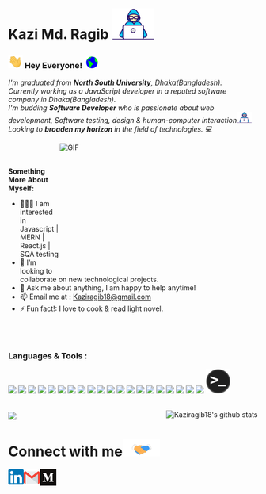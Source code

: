 ﻿# Kazi Md. Ragib&nbsp;<img src="https://github.com/kaziragib18/Profile-Kaziragib18/blob/main/Developer.gif" width="85px">

### <img src="https://github.com/kaziragib18/Profile-Kaziragib18/blob/main/Hi.gif" width="29px"> **Hey Everyone!** &nbsp;<img src="https://github.com/kaziragib18/Profile-Kaziragib18/blob/main/Earth.gif" width="24px">
<p>
<em>
    I'm graduated from <a href="http://www.northsouth.edu/"> <b>North South University</b>, Dhaka(Bangladesh)</a>. <br> 
       Currently working as a JavaScript developer in a reputed software company in Dhaka(Bangladesh)</a>. <br> 
    I'm budding <b>Software Developer</b> who is passionate about web development, Software testing, design & human-computer interaction<img src="https://github.com/kaziragib18/Profile-Kaziragib18/blob/main/Developer.gif" width="30px"> Looking to <b>broaden my horizon</b> in the field of technologies. 💻
  </em>  
</p>
<img align="right" alt="GIF" src="https://github.com/kaziragib18/kaziragib18/blob/main/coding-freak.gif" height="260" width="400"/>

<br>
<br>

**Something More About Myself:**
 
 - 👨🏽‍💻 I am interested in Javascript | MERN | React.js | SQA testing <!-- - 👨🏽‍💼 Open Source Enthusiast -->
 - 👯 I’m looking to collaborate on new technological projects.
 - 💬 Ask me about anything, I am happy to help anytime!
 - 📫 Email me at : Kaziragib18@gmail.com
 - ⚡️ Fun fact!: I love to cook & read light novel.
<br>
<br> 

###  Languages & Tools  : 

<code><img height="50" src="https://github.com/kaziragib18/kaziragib18/blob/main/html-5.svg"></code>
<code><img height="50" src="https://github.com/kaziragib18/kaziragib18/blob/main/css3.svg"></code>
<code><img height="50" src="https://github.com/kaziragib18/kaziragib18/blob/main/sass-1.svg"></code>
<code><img height="50" src="https://github.com/kaziragib18/kaziragib18/blob/main/javascript.svg"></code>
<code><img height="50" src="https://github.com/kaziragib18/kaziragib18/blob/main/react.svg"></code>
<code><img height="50" src="https://github.com/kaziragib18/kaziragib18/blob/main/nextjs.svg"></code>
<code><img height="50" src="https://github.com/kaziragib18/kaziragib18/blob/main/Node.js.svg"></code>
<code><img height="50" src="https://github.com/kaziragib18/kaziragib18/blob/main/mongodb.svg"></code>
<code><img height="35" src="https://github.com/kaziragib18/kaziragib18/blob/main/express-109.svg"></code>
<code><img height="50" src="https://github.com/kaziragib18/kaziragib18/blob/main/firebase-1.svg"></code>
<code><img height="50" src="https://github.com/kaziragib18/kaziragib18/blob/main/bootstrap-5-1.svg"></code>
<code><img height="50" src="https://github.com/kaziragib18/kaziragib18/blob/main/material-ui-1.svg"></code>
<code><img height="50" src="https://github.com/kaziragib18/kaziragib18/blob/main/tailwindcss.svg"></code>
<code><img height="25" src="https://github.com/kaziragib18/kaziragib18/blob/main/npm.svg"></code>
<code><img height="25" src="https://github.com/kaziragib18/kaziragib18/blob/main/stripe-4.svg"></code>
<code><img height="50" src="https://github.com/kaziragib18/kaziragib18/blob/main/python.svg"></code>
<code><img height="50" src="https://github.com/kaziragib18/kaziragib18/blob/main/netlify.svg"></code>
<code><img height="50" src="https://github.com/kaziragib18/kaziragib18/blob/main/vercel.svg"></code>
<code><img height="50" src="https://github.com/kaziragib18/kaziragib18/blob/main/VsCode.svg"></code>
<code><img height="50" src="https://github.com/kaziragib18/kaziragib18/blob/main/Git.svg"></code>
<code><img height="50" src="https://raw.githubusercontent.com/github/explore/80688e429a7d4ef2fca1e82350fe8e3517d3494d/topics/terminal/terminal.png"></code>
<!-- <code><img height="50" src="https://github.com/kaziragib18/kaziragib18/blob/main/Sublime.svg"></code> -->


<br>

  <a href="https://github.com/kaziragib18">
  <img align="center" src="https://github-readme-stats.vercel.app/api/top-langs/?username=kaziragib18&theme=dark&hide_langs_below=1" />
  </a>

  <a href="https://github.com/kaziragib18">
  <img align="right" src="https://github-readme-stats.vercel.app/api?username=kaziragib18&show_icons=true&theme=dark&line_height=27" alt="Kaziragib18's github stats"/>
  </a>


# Connect with me<img src="https://github.com/kaziragib18/Profile-Kaziragib18/blob/main/Handshake.gif" height="35px">

  [<img align="left" src="https://github.com/kaziragib18/Profile-Kaziragib18/blob/main/Linkedin.svg" alt="Linkedin Logo" width="31">](https://www.linkedin.com/in/kazi-md-ragib-580a5219b/) [<img align="center" src="https://github.com/kaziragib18/Profile-Kaziragib18/blob/main/medium-new.svg" alt="Medium Logo" width="33">](https://kaziragib18.medium.com/)  [<img align="left" src="https://github.com/kaziragib18/Profile-Kaziragib18/blob/main/Gmail.svg" alt="Gmail logo" height="33">](mailto:kaziragib18@gamail.com)
<br>
<br>
